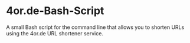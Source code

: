 # 4or.de-Bash-Script
A small Bash script for the command line that allows you to shorten URLs using the 4or.de URL shortener service.
